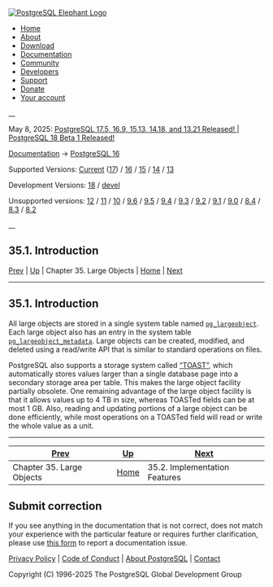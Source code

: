[ ![PostgreSQL Elephant Logo](/media/img/about/press/elephant.png) ](/)

  * [Home](/ "Home")
  * [About](/about/ "About")
  * [Download](/download/ "Download")
  * [Documentation](/docs/ "Documentation")
  * [Community](/community/ "Community")
  * [Developers](/developer/ "Developers")
  * [Support](/support/ "Support")
  * [Donate](/about/donate/ "Donate")
  * [Your account](/account/ "Your account")

__

May 8, 2025: [ PostgreSQL 17.5, 16.9, 15.13, 14.18, and 13.21 Released! ](/about/news/postgresql-175-169-1513-1418-and-1321-released-3072/) | [ PostgreSQL 18 Beta 1 Released! ](/about/news/postgresql-18-beta-1-released-3070/)

[Documentation](/docs/ "Documentation") -> [PostgreSQL
16](/docs/16/index.html)

Supported Versions: [Current](/docs/current/lo-intro.html "PostgreSQL 17 -
35.1. Introduction") ([17](/docs/17/lo-intro.html "PostgreSQL 17 -
35.1. Introduction")) / [16](/docs/16/lo-intro.html "PostgreSQL 16 -
35.1. Introduction") / [15](/docs/15/lo-intro.html "PostgreSQL 15 -
35.1. Introduction") / [14](/docs/14/lo-intro.html "PostgreSQL 14 -
35.1. Introduction") / [13](/docs/13/lo-intro.html "PostgreSQL 13 -
35.1. Introduction")

Development Versions: [18](/docs/18/lo-intro.html "PostgreSQL 18 -
35.1. Introduction") / [devel](/docs/devel/lo-intro.html "PostgreSQL devel -
35.1. Introduction")

Unsupported versions: [12](/docs/12/lo-intro.html "PostgreSQL 12 -
35.1. Introduction") / [11](/docs/11/lo-intro.html "PostgreSQL 11 -
35.1. Introduction") / [10](/docs/10/lo-intro.html "PostgreSQL 10 -
35.1. Introduction") / [9.6](/docs/9.6/lo-intro.html "PostgreSQL 9.6 -
35.1. Introduction") / [9.5](/docs/9.5/lo-intro.html "PostgreSQL 9.5 -
35.1. Introduction") / [9.4](/docs/9.4/lo-intro.html "PostgreSQL 9.4 -
35.1. Introduction") / [9.3](/docs/9.3/lo-intro.html "PostgreSQL 9.3 -
35.1. Introduction") / [9.2](/docs/9.2/lo-intro.html "PostgreSQL 9.2 -
35.1. Introduction") / [9.1](/docs/9.1/lo-intro.html "PostgreSQL 9.1 -
35.1. Introduction") / [9.0](/docs/9.0/lo-intro.html "PostgreSQL 9.0 -
35.1. Introduction") / [8.4](/docs/8.4/lo-intro.html "PostgreSQL 8.4 -
35.1. Introduction") / [8.3](/docs/8.3/lo-intro.html "PostgreSQL 8.3 -
35.1. Introduction") / [8.2](/docs/8.2/lo-intro.html "PostgreSQL 8.2 -
35.1. Introduction")

__

35.1. Introduction  
---  
[Prev](largeobjects.html "Chapter 35. Large Objects")  | [Up](largeobjects.html "Chapter 35. Large Objects") | Chapter 35. Large Objects | [Home](index.html "PostgreSQL 16.9 Documentation") |  [Next](lo-implementation.html "35.2. Implementation Features")  
  
* * *

## 35.1. Introduction #

All large objects are stored in a single system table named
[`pg_largeobject`](catalog-pg-largeobject.html "53.30. pg_largeobject"). Each
large object also has an entry in the system table
[`pg_largeobject_metadata`](catalog-pg-largeobject-metadata.html
"53.31. pg_largeobject_metadata"). Large objects can be created, modified, and
deleted using a read/write API that is similar to standard operations on
files.

PostgreSQL also supports a storage system called [“TOAST”](storage-toast.html
"73.2. TOAST"), which automatically stores values larger than a single
database page into a secondary storage area per table. This makes the large
object facility partially obsolete. One remaining advantage of the large
object facility is that it allows values up to 4 TB in size, whereas TOASTed
fields can be at most 1 GB. Also, reading and updating portions of a large
object can be done efficiently, while most operations on a TOASTed field will
read or write the whole value as a unit.

* * *

[Prev](largeobjects.html "Chapter 35. Large Objects")  | [Up](largeobjects.html "Chapter 35. Large Objects") |  [Next](lo-implementation.html "35.2. Implementation Features")  
---|---|---  
Chapter 35. Large Objects  | [Home](index.html "PostgreSQL 16.9 Documentation") |  35.2. Implementation Features  
  
## Submit correction

If you see anything in the documentation that is not correct, does not match
your experience with the particular feature or requires further clarification,
please use [this form](/account/comments/new/16/lo-intro.html/) to report a
documentation issue.

[Privacy Policy](/about/privacypolicy) | [Code of Conduct](/about/policies/coc/) | [About PostgreSQL](/about/) | [Contact](/about/contact/)  

Copyright (C) 1996-2025 The PostgreSQL Global Development Group

